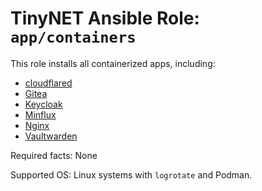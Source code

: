 # TinyNET Ansible Role: `app/containers`

This role installs all containerized apps, including:

- [cloudflared](https://github.com/cloudflare/cloudflared)
- [Gitea](https://gitea.io/)
- [Keycloak](https://www.keycloak.org/)
- [Minflux](https://miniflux.app/)
- [Nginx](https://nginx.org/)
- [Vaultwarden](https://github.com/dani-garcia/vaultwarden)

Required facts: None

Supported OS: Linux systems with `logrotate` and Podman.
